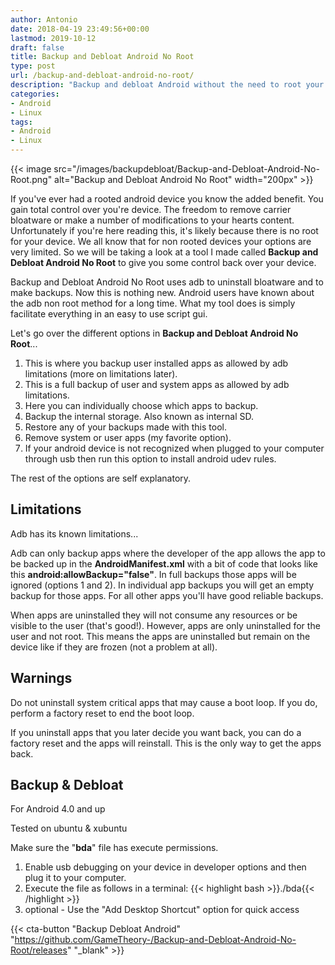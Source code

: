 ```yaml
---
author: Antonio
date: 2018-04-19 23:49:56+00:00
lastmod: 2019-10-12
draft: false
title: Backup and Debloat Android No Root
type: post
url: /backup-and-debloat-android-no-root/
description: "Backup and debloat Android without the need to root your device. If you don't want to, or there's no root for your device, then just use this tool to backup and debloat without root."
categories:
- Android
- Linux
tags:
- Android
- Linux
---
```


{{< image src="/images/backupdebloat/Backup-and-Debloat-Android-No-Root.png" alt="Backup and Debloat Android No Root" width="200px" >}}

If you've ever had a rooted android device you know the added benefit. You gain total control over you're device. The freedom to remove carrier bloatware or make a number of modifications to your hearts content. Unfortunately if you're here reading this, it's likely because there is no root for your device. We all know that for non rooted devices your options are very limited. So we will be taking a look at a tool I made called **Backup and Debloat Android No Root** to give you some control back over your device.

<!--more-->

Backup and Debloat Android No Root uses adb to uninstall bloatware and to make backups. Now this is nothing new. Android users have known about the adb non root method for a long time. What my tool does is simply facilitate everything in an easy to use script gui.

Let's go over the different options in **Backup and Debloat Android No Root**...

1. This is where you backup user installed apps as allowed by adb limitations (more on limitations later).
2. This is a full backup of user and system apps as allowed by adb limitations.
3. Here you can individually choose which apps to backup.
4. Backup the internal storage. Also known as internal SD.
5. Restore any of your backups made with this tool.
6. Remove system or user apps (my favorite option).
7. If your android device is not recognized when plugged to your computer through usb then run this option to install android udev rules.

The rest of the options are self explanatory.

## **Limitations**

Adb has its known limitations...

Adb can only backup apps where the developer of the app allows the app to be backed up in the **AndroidManifest.xml** with a bit of code that looks like this **android:allowBackup="false"**. In full backups those apps will be ignored (options 1 and 2). In individual app backups you will get an empty backup for those apps. For all other apps you'll have good reliable backups.

When apps are uninstalled they will not consume any resources or be visible to the user (that's good!). However, apps are only uninstalled for the user and not root. This means the apps are uninstalled but remain on the device like if they are frozen (not a problem at all).

## **Warnings**

Do not uninstall system critical apps that may cause a boot loop. If you do, perform a factory reset to end the boot loop.

If you uninstall apps that you later decide you want back, you can do a factory reset and the apps will reinstall. This is the only way to get the apps back.

<!--adsense-->

## **Backup & Debloat**

For Android 4.0 and up

Tested on ubuntu & xubuntu

Make sure the "**bda**" file has execute permissions.

1. Enable usb debugging on your device in developer options and then plug it to your computer.
2. Execute the file as follows in a terminal:
  {{< highlight bash >}}./bda{{< /highlight >}}
3. optional - Use the "Add Desktop Shortcut" option for quick access

{{< cta-button "Backup Debloat Android" "https://github.com/GameTheory-/Backup-and-Debloat-Android-No-Root/releases" "_blank" >}}
